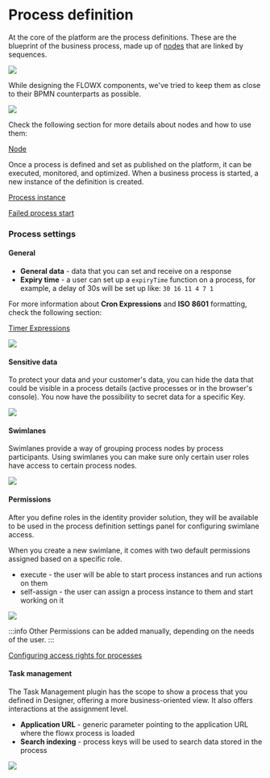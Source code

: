 # Process definition

At the core of the platform are the process definitions. These are the blueprint of the business process, made up of [nodes](../../node) that are linked by sequences.

![](../../../platform-deep-dive/img/process_definitions_new.png)

While designing the FLOWX components, we've tried to keep them as close to their BPMN counterparts as possible.

![](../img/process_def.png)

Check the following section for more details about nodes and how to use them:

[Node](../../node/node.md)

Once a process is defined and set as published on the platform, it can be executed, monitored, and optimized. When a business process is started, a new instance of the definition is created.

[Process instance](../active-process/process-instance/process-instance.md)

[Failed process start](../active-process/failed-process-start.md)


### Process settings

#### General

* **General data** - data that you can set and receive on a response
* **Expiry time** - a user can set up a `expiryTime` function on a process, for example, a delay of 30s will be set up like: `30 16 11 4 7 1`

For more information about **Cron Expressions** and **ISO 8601** formatting, check the following section:

[Timer Expressions](../../../platform-overview/frameworks-and-standards/timer-expressions.md)

![](../../img/process_settings.png)

#### Sensitive data

To protect your data and your customer's data, you can hide the data that could be visible in a process details (active processes or in the browser's console). You now have the possibility to secret data for a specific Key. 

![](../img/process_sensitive_data.png)

#### Swimlanes

Swimlanes provide a way of grouping process nodes by process participants. Using swimlanes you can make sure only certain user roles have access to certain process nodes.

![](../img/process_swimlanes.png)

#### Permissions

After you define roles in the identity provider solution, they will be available to be used in the process definition settings panel for configuring swimlane access.

When you create a new swimlane, it comes with two default permissions assigned based on a specific role.

* execute - the user will be able to start process instances and run actions on them
* self-assign - the user can assign a process instance to them and start working on it

![](../img/process_permissions.png)

:::info
Other Permissions can be added manually, depending on the needs of the user.
:::

[Configuring access rights for processes](../../../platform-setup-guides/flowx-engine-setup-guide/configuring-access-roles-for-processes.md)

#### Task management

The Task Management plugin has the scope to show a process that you defined in Designer, offering a more business-oriented view. It also offers interactions at the assignment level.

* **Application URL** - generic parameter pointing to the application URL where the flowx process is loaded 
* **Search indexing** - process keys will be used to search data stored in the process

![](../img/process_task_mngmnt.png)
